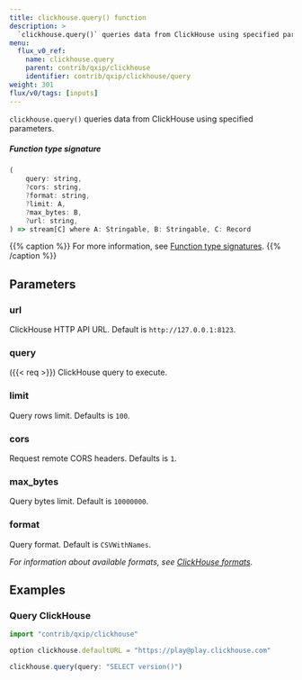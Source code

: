 ```yaml
---
title: clickhouse.query() function
description: >
  `clickhouse.query()` queries data from ClickHouse using specified parameters.
menu:
  flux_v0_ref:
    name: clickhouse.query
    parent: contrib/qxip/clickhouse
    identifier: contrib/qxip/clickhouse/query
weight: 301
flux/v0/tags: [inputs]
---
```


<!------------------------------------------------------------------------------

IMPORTANT: This page was generated from comments in the Flux source code. Any
edits made directly to this page will be overwritten the next time the
documentation is generated. 

To make updates to this documentation, update the function comments above the
function definition in the Flux source code:

https://github.com/influxdata/flux/blob/master/stdlib/contrib/qxip/clickhouse/clickhouse.flux#L42-L66

Contributing to Flux: https://github.com/influxdata/flux#contributing
Fluxdoc syntax: https://github.com/influxdata/flux/blob/master/docs/fluxdoc.md

------------------------------------------------------------------------------->

`clickhouse.query()` queries data from ClickHouse using specified parameters.



##### Function type signature

```js
(
    query: string,
    ?cors: string,
    ?format: string,
    ?limit: A,
    ?max_bytes: B,
    ?url: string,
) => stream[C] where A: Stringable, B: Stringable, C: Record
```

{{% caption %}}
For more information, see [Function type signatures](/flux/v0/function-type-signatures/).
{{% /caption %}}

## Parameters

### url

ClickHouse HTTP API URL. Default is `http://127.0.0.1:8123`.



### query
({{< req >}})
ClickHouse query to execute.



### limit

Query rows limit. Defaults is `100`.



### cors

Request remote CORS headers. Defaults is `1`.



### max_bytes

Query bytes limit. Default is `10000000`.



### format

Query format. Default is `CSVWithNames`.

_For information about available formats, see [ClickHouse formats](https://clickhouse.com/docs/en/interfaces/formats/)._


## Examples

### Query ClickHouse

```js
import "contrib/qxip/clickhouse"

option clickhouse.defaultURL = "https://play@play.clickhouse.com"

clickhouse.query(query: "SELECT version()")

```

